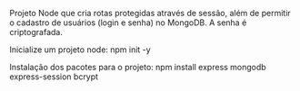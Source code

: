 Projeto Node que cria rotas protegidas através de sessão, além de permitir o cadastro de usuários (login e senha) no MongoDB. A senha é criptografada.


Inicialize um projeto node:
npm init -y

Instalação dos pacotes para o projeto:
npm install express mongodb express-session bcrypt


